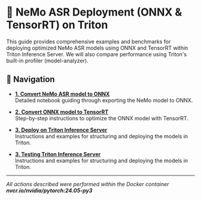 # 🚀 NeMo ASR Deployment (ONNX & TensorRT) on Triton

This guide provides comprehensive examples and benchmarks for deploying optimized NeMo ASR models using ONNX and TensorRT within Triton Inference Server. We will also compare performance using Triton's built-in profiler (model-analyzer).

## 📖 Navigation

- **[1. Convert NeMo ASR model to ONNX](NeMo_convert_to_ONNX.ipynb)**  
  Detailed notebook guiding through exporting the NeMo model to ONNX.

- **[2. Convert ONNX model to TensorRT](NeMo_convert_ONNX_to_TensorRT.md)**  
  Step-by-step instructions to optimize the ONNX model with TensorRT.

- **[3. Deploy on Triton Inference Server](Triton_deployment.md)**  
  Instructions and examples for structuring and deploying the models in Triton.

- **[3. Testing Triton Inference Server](Testing_and_ModelAnalyzer.md)**  
  Instructions and examples for structuring and deploying the models in Triton.

---

_All actions described were performed within the Docker container **nvcr.io/nvidia/pytorch:24.05-py3**_